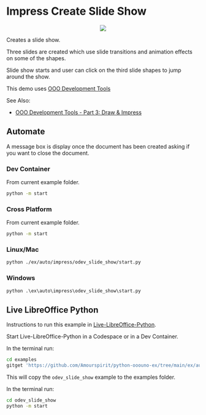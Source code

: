 # Impress Create Slide Show

<p align="center">
    <img src="https://user-images.githubusercontent.com/4193389/198421871-f61c210a-62ff-4096-9653-c6c58f70d118.png">
</p>

Creates a slide show.

Three slides are created which use slide transitions and animation effects on some of the shapes.

Slide show starts and user can click on the third slide shapes to jump around the show.

This demo uses [OOO Development Tools]

See Also:

- [OOO Development Tools - Part 3: Draw & Impress](https://python-ooo-dev-tools.readthedocs.io/en/latest/odev/part3/index.html)

## Automate

A message box is display once the document has been created asking if you want to close the document.

### Dev Container

From current example folder.

```sh
python -m start
```

### Cross Platform

From current example folder.

```sh
python -m start
```

### Linux/Mac

```sh
python ./ex/auto/impress/odev_slide_show/start.py
```

### Windows

```ps
python .\ex\auto\impress\odev_slide_show\start.py
```

## Live LibreOffice Python

Instructions to run this example in [Live-LibreOffice-Python](https://github.com/Amourspirit/live-libreoffice-python).

Start Live-LibreOffice-Python in a Codespace or in a Dev Container.

In the terminal run:

```bash
cd examples
gitget 'https://github.com/Amourspirit/python-ooouno-ex/tree/main/ex/auto/impress/odev_slide_show'
```

This will copy the `odev_slide_show` example to the examples folder.

In the terminal run:

```bash
cd odev_slide_show
python -m start
```

[OOO Development Tools]: https://python-ooo-dev-tools.readthedocs.io/en/latest/
